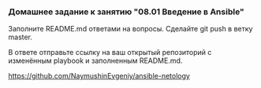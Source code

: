 ### Домашнее задание к занятию "08.01 Введение в Ansible"

Заполните README.md ответами на вопросы. Сделайте git push в ветку master. 

В ответе отправьте ссылку на ваш открытый репозиторий с изменённым playbook и заполненным README.md.

https://github.com/NaymushinEvgeniy/ansible-netology